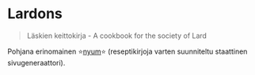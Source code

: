 # Lardons

> Läskien keittokirja - A cookbook for the society of Lard

Pohjana erinomainen ⭐️[nyum](https://github.com/doersino/nyum)⭐️ (reseptikirjoja varten suunniteltu staattinen sivugeneraattori).
